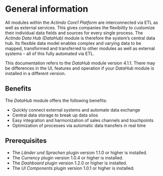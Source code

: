 # General information

All modules within the *Actindo Core1 Platform* are interconnected via ETL as well as external services. This gives companies the flexibility to customize their individual data fields and sources for every single process. The *Actindo Data Hub (DataHub)* module is therefore the system’s central data hub. Its flexible data model enables complex and varying data to be mapped, transformed and transferred to other modules as well as external systems – all of this fully automated via ETL.

This documentation refers to the *DataHub* module version 4.1.1. There may be differences in the UI, features and operation if your *DataHub* module is installed in a different version.

## Benefits

The *DataHub* module offers the following benefits:
- Quickly connect external systems and automate data exchange  
- Central data storage to break up data silos  
- Easy integration and harmonization of sales channels and touchpoints  
- Optimization of processes via automatic data transfers in real time   

## Prerequisites

- The *Länder und Sprachen* plugin version 1.1.0 or higher is installed.
- The *Currency* plugin version 1.0.4 or higher is installed.
- The *Dashboard* plugin version 1.2.0 or higher is installed.
- The *UI Components* plugin version 1.0.1 or higher is installed.
